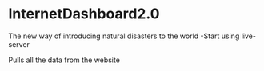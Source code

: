 # InternetDashboard2.0
The new way of introducing natural disasters to the world 
-Start using live-server

Pulls all the data from the website 